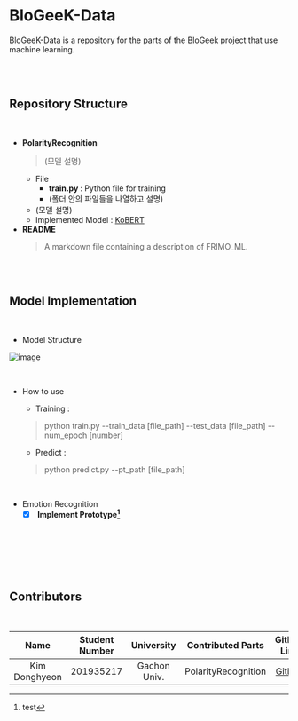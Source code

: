 # BloGeeK-Data

BloGeeK-Data is a repository for the parts of the BloGeek project that use machine learning.

<br> <br>

## <b> Repository Structure </b>

<br>

* <b> PolarityRecognition </b>
    > (모델 설명)
    * File
        * <b> train.py </b> : Python file for training
        * (폴더 안의 파일들을 나열하고 설명)
    * (모델 설명)
    * Implemented Model : [KoBERT]()
* <b> README </b>
    > A markdown file containing a description of FRIMO_ML.
  
<br> <br>

## <b> Model Implementation </b>

<br>

* Model Structure

![image](https://github.com/KEA-GeeK/BloGeeK-Data/assets/31691750/e6523516-aa2b-4e42-b6be-ca3cb6c35684)


<br>

* How to use
    * Training :
    > python train.py --train_data [file_path] --test_data [file_path] --num_epoch [number]
  
    * Predict :
    > python predict.py --pt_path [file_path]

<br>

* Emotion Recognition
    * [X] <b> Implement Prototype[^1] </b>

<br> <br>

[^1]: test

<br> <br>

## <b> Contributors </b>

<br>

| Name | Student Number | University | Contributed Parts | Github Link |
| :---: | :---: | :---: | :---: | :---: |
|Kim Donghyeon | 201935217 | Gachon Univ. | PolarityRecognition | [Github](https://github.com/eastlighting1) |

